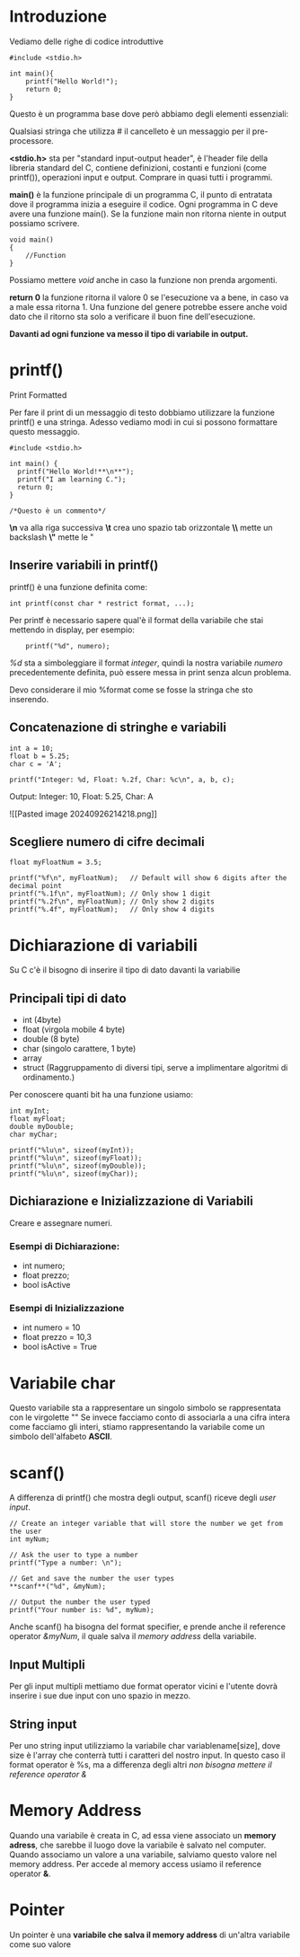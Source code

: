 # Introduzione

Vediamo delle righe di codice introduttive


```
#include <stdio.h>

int main(){
	printf("Hello World!");
	return 0;
}
```

Questo è un programma base dove però abbiamo degli elementi essenziali:

Qualsiasi stringa che utilizza # il cancelleto è un messaggio per il pre-processore. 

**<stdio.h>** sta per "standard input-output header", è l'header file della libreria standard del C, contiene definizioni, costanti e funzioni (come printf()), operazioni input e output. Comprare in quasi tutti i programmi.

**main()** è la funzione principale di un programma C, il punto di entratata dove il programma inizia a eseguire il codice. Ogni programma in C deve avere una funzione main().
Se la funzione main non ritorna niente in output possiamo scrivere.
```
void main()
{
	//Function
}
```
Possiamo mettere *void* anche in caso la funzione non prenda argomenti.

**return 0** la funzione ritorna il valore 0 se l'esecuzione va a bene, in caso va a male essa ritorna 1. Una funzione del genere potrebbe essere anche void dato che il ritorno sta solo a verificare il buon fine dell'esecuzione.

**Davanti ad ogni funzione va messo il tipo di variabile in output.**

# printf()

Print Formatted

Per fare il print di un messaggio di testo dobbiamo utilizzare la funzione printf() e una stringa. Adesso vediamo modi in cui si possono formattare questo messaggio.
```
#include <stdio.h>  
  
int main() {  
  printf("Hello World!**\n**");  
  printf("I am learning C.");  
  return 0;  
}

/*Questo è un commento*/

```
**\\n** va alla riga successiva
**\\t** crea uno spazio tab orizzontale
**\\\\** mette un backslash
**\\"** mette le "

## Inserire variabili in printf()

printf() è una funzione definita come:
```
int printf(const char * restrict format, ...);
```
Per printf è necessario sapere qual'è il format della variabile che stai mettendo in display, per esempio:
```
	printf("%d", numero);
```
*%d* sta a simboleggiare il format *integer*, quindi la nostra variabile *numero* precedentemente definita, può essere messa in print senza alcun problema.

Devo considerare il mio %format come se fosse la stringa che sto inserendo.



## Concatenazione di stringhe e variabili

```
int a = 10;
float b = 5.25;
char c = 'A';

printf("Integer: %d, Float: %.2f, Char: %c\n", a, b, c);

```

Output:
Integer: 10, Float: 5.25, Char: A

![[Pasted image 20240926214218.png]]

## Scegliere numero di cifre decimali


```
float myFloatNum = 3.5;  
  
printf("%f\n", myFloatNum);   // Default will show 6 digits after the decimal point  
printf("%.1f\n", myFloatNum); // Only show 1 digit  
printf("%.2f\n", myFloatNum); // Only show 2 digits  
printf("%.4f", myFloatNum);   // Only show 4 digits
```

# Dichiarazione di variabili
Su C c'è il bisogno di inserire il tipo di dato davanti la variabilie
## Principali tipi di dato
- int (4byte)
- float (virgola mobile 4 byte)
- double (8 byte)
- char (singolo carattere, 1 byte)
- array
- struct (Raggruppamento di diversi tipi, serve a implimentare algoritmi di ordinamento.)

Per conoscere quanti bit ha una funzione usiamo:
```
int myInt;  
float myFloat;  
double myDouble;  
char myChar;  
  
printf("%lu\n", sizeof(myInt));  
printf("%lu\n", sizeof(myFloat));  
printf("%lu\n", sizeof(myDouble));  
printf("%lu\n", sizeof(myChar));
```


## Dichiarazione e Inizializzazione di Variabili

Creare e assegnare numeri.
### Esempi di Dichiarazione:

- int numero;
- float prezzo;
- bool isActive

### Esempi di Inizializzazione


- int numero = 10
- float prezzo = 10,3
- bool isActive = True




# Variabile char

Questo variabile sta a rappresentare un singolo simbolo se rappresentata con le virgolette ""
Se invece facciamo conto di associarla a una cifra intera come facciamo gli interi, stiamo rappresentando la variabile come un simbolo dell'alfabeto **ASCII**.



# scanf()

A differenza di printf() che mostra degli output, scanf() riceve degli *user input*.
```
// Create an integer variable that will store the number we get from the user  
int myNum;  
  
// Ask the user to type a number  
printf("Type a number: \n");  
  
// Get and save the number the user types  
**scanf**("%d", &myNum);  
  
// Output the number the user typed  
printf("Your number is: %d", myNum);
```

Anche scanf() ha bisogna del format specifier, e prende anche il reference operator *&myNum*, il quale salva il *memory address* della variabile.

## Input Multipli

Per gli input multipli mettiamo due format operator vicini e l'utente dovrà inserire i sue due input con uno spazio in mezzo.


## String input

Per uno string input utilizziamo la variabile char variablename[size], dove size è l'array che conterrà tutti i caratteri del nostro input. In questo caso il format operator è %s, ma a differenza degli altri *non bisogna mettere il reference operator &*



# Memory Address

Quando una variabile è creata in C, ad essa viene associato un **memory adress**, che sarebbe il luogo dove la variabile è salvato nel computer. Quando associamo un valore a una variabile, salviamo questo valore nel memory address. Per accede al memory access usiamo il reference operator **&**.


# Pointer

Un pointer è una **variabile che salva il memory address** di un'altra variabile come suo valore